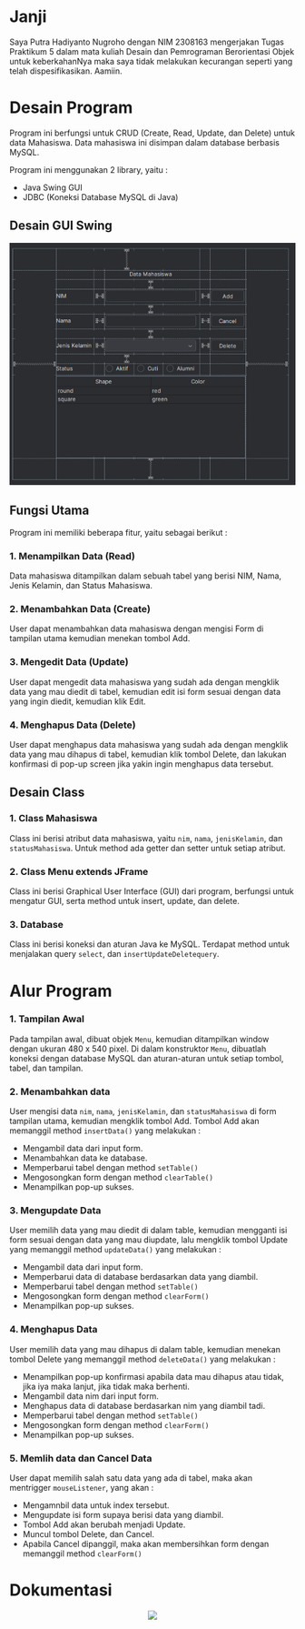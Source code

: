 # Janji
Saya Putra Hadiyanto Nugroho dengan NIM 2308163 mengerjakan Tugas Praktikum 5 dalam mata kuliah Desain dan Pemrograman Berorientasi Objek untuk keberkahanNya maka saya tidak melakukan kecurangan seperti yang telah dispesifikasikan. Aamiin.

# Desain Program
Program ini berfungsi untuk CRUD (Create, Read, Update, dan Delete) untuk data Mahasiswa. Data mahasiswa ini disimpan dalam database berbasis MySQL.

Program ini menggunakan 2 library, yaitu :
- Java Swing GUI
- JDBC (Koneksi Database MySQL di Java)
 
## Desain GUI Swing
<div align = "center">
    <img src = "Dokumentasi/GUI.png">
</div>

## Fungsi Utama     
Program ini memiliki beberapa fitur, yaitu sebagai berikut :
### 1. Menampilkan Data (Read)
Data mahasiswa ditampilkan dalam sebuah tabel yang berisi NIM, Nama, Jenis Kelamin, dan Status Mahasiswa.
### 2. Menambahkan Data (Create)
User dapat menambahkan data mahasiswa dengan mengisi Form di tampilan utama kemudian menekan tombol Add.
### 3. Mengedit Data (Update)
User dapat mengedit data mahasiswa yang sudah ada dengan mengklik data yang mau diedit di tabel, kemudian edit isi form sesuai dengan data yang ingin diedit, kemudian klik Edit.
### 4. Menghapus Data (Delete)
User dapat menghapus data mahasiswa yang sudah ada dengan mengklik data yang mau dihapus di tabel, kemudian klik tombol Delete, dan lakukan konfirmasi di pop-up screen jika yakin ingin menghapus data tersebut.

## Desain Class
### 1. Class Mahasiswa
Class ini berisi atribut data mahasiswa, yaitu `nim`, `nama`, `jenisKelamin`, dan `statusMahasiswa`. Untuk method ada getter dan setter untuk setiap atribut.
### 2. Class Menu extends JFrame
Class ini berisi Graphical User Interface (GUI) dari program, berfungsi untuk mengatur GUI, serta method untuk insert, update, dan delete.
### 3. Database 
Class ini berisi koneksi dan aturan Java ke MySQL. Terdapat method untuk menjalakan query `select`, dan `insertUpdateDeletequery`.

# Alur Program
### 1. Tampilan Awal
Pada tampilan awal, dibuat objek `Menu`, kemudian ditampilkan window dengan ukuran 480 x 540 pixel. Di dalam konstruktor `Menu`, dibuatlah koneksi dengan database MySQL dan aturan-aturan untuk setiap tombol, tabel, dan tampilan.
### 2. Menambahkan data
User mengisi data `nim`, `nama`, `jenisKelamin`, dan `statusMahasiswa` di form tampilan utama, kemudian mengklik tombol Add. Tombol Add akan memanggil method `insertData()` yang melakukan : 
- Mengambil data dari input form.
- Menambahkan data ke database.
- Memperbarui tabel dengan method `setTable()`
- Mengosongkan form dengan method `clearTable()`
- Menampilkan pop-up sukses.
### 3. Mengupdate Data
User memilih data yang mau diedit di dalam table, kemudian mengganti isi form sesuai dengan data yang mau diupdate, lalu mengklik tombol Update yang memanggil method `updateData()` yang melakukan : 
- Mengambil data dari input form.
- Memperbarui data di database berdasarkan data yang diambil.
- Memperbarui tabel dengan method `setTable()`
- Mengosongkan form dengan method `clearForm()`
- Menampilkan pop-up sukses.
### 4. Menghapus Data
User memilih data yang mau dihapus di dalam table, kemudian menekan tombol Delete yang memanggil method `deleteData()` yang melakukan : 
- Menampilkan pop-up konfirmasi apabila data mau dihapus atau tidak, jika iya maka lanjut, jika tidak maka berhenti.
- Mengambil data nim dari input form.
- Menghapus data di database berdasarkan nim yang diambil tadi.
- Memperbarui tabel dengan method `setTable()`
- Mengosongkan form dengan method `clearForm()`
- Menampilkan pop-up sukses.
### 5. Memlih data dan Cancel Data
User dapat memilih salah satu data yang ada di tabel, maka akan mentrigger `mouseListener`, yang akan :
- Mengamnbil data untuk index tersebut.
- Mengupdate isi form supaya berisi data yang diambil.
- Tombol Add akan berubah menjadi Update.
- Muncul tombol Delete, dan Cancel.
- Apabila Cancel dipanggil, maka akan membersihkan form dengan memanggil method `clearForm()`

# Dokumentasi
<div align = "center">
    <img src = "dokumentasi/screen.gif">
</div>

